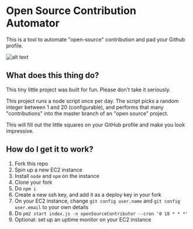 # Open Source Contribution Automator

This is a tool to automate "open-source" contribution and pad your Github profile.

![alt text](https://i.imgur.com/piFIRf8.png "This is incredibly superficial and stupid")

## What does this thing do?

This tiny little project was built for fun. Please don't take it seriously.

This project runs a node script once per day. The script picks a random integer
between 1 and 20 (configurable), and performs that many "contributions" into
the master branch of an "open source" project.

This will fill out the little squares on your GitHub profile and make you look
impressive.

## How do I get it to work?

1. Fork this repo
2. Spin up a new EC2 instance
3. Install `node` and `npm` on the instance
4. Clone your fork
5. Do `npm i`
6. Create a new ssh key, and add it as a deploy key in your fork
7. On your EC2 instance, change `git config user.name` and `git config user.email` to your own details
8. Do `pm2 start index.js -n openSourceContributor --cron '0 18 * * *'`
9. Optional: set up an uptime monitor on your EC2 instance
